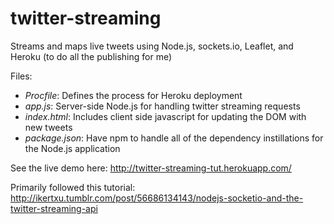 # twitter-streaming
Streams and maps live tweets using Node.js, sockets.io, Leaflet, and Heroku (to do all the publishing for me)

Files:
 * *Procfile*: Defines the process for Heroku deployment
 * *app.js*: Server-side Node.js for handling twitter streaming requests
 * *index.html*: Includes client side javascript for updating the DOM with new tweets
 * *package.json*: Have npm to handle all of the dependency instillations for the Node.js application

See the live demo here: http://twitter-streaming-tut.herokuapp.com/

Primarily followed this tutorial: http://ikertxu.tumblr.com/post/56686134143/nodejs-socketio-and-the-twitter-streaming-api
